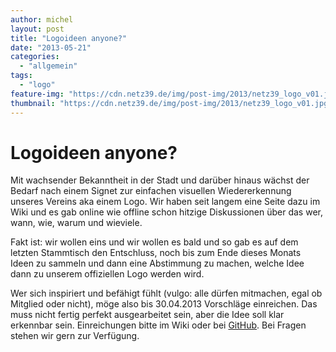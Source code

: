 ```yaml
---
author: michel
layout: post
title: "Logoideen anyone?"
date: "2013-05-21"
categories: 
  - "allgemein"
tags: 
  - "logo"
feature-img: "https://cdn.netz39.de/img/post-img/2013/netz39_logo_v01.jpg"
thumbnail: "https://cdn.netz39.de/img/post-img/2013/netz39_logo_v01.jpg"
---
```


# Logoideen anyone?

Mit wachsender Bekanntheit in der Stadt und darüber hinaus wächst der Bedarf nach einem Signet zur einfachen visuellen Wiedererkennung unseres Vereins aka einem Logo. Wir haben seit langem eine Seite dazu im Wiki und es gab online wie offline schon hitzige Diskussionen über das wer, wann, wie, warum und wieviele.

Fakt ist: wir wollen eins und wir wollen es bald und so gab es auf dem letzten Stammtisch den Entschluss, noch bis zum Ende dieses Monats Ideen zu sammeln und dann eine Abstimmung zu machen, welche Idee dann zu unserem offiziellen Logo werden wird.

Wer sich inspiriert und befähigt fühlt (vulgo: alle dürfen mitmachen, egal ob Mitglied oder nicht), möge also bis 30.04.2013 Vorschläge einreichen. Das muss nicht fertig perfekt ausgearbeitet sein, aber die Idee soll klar erkennbar sein. Einreichungen bitte im Wiki oder bei [GitHub](https://github.com/netz39/logo). Bei Fragen stehen wir gern zur Verfügung.
